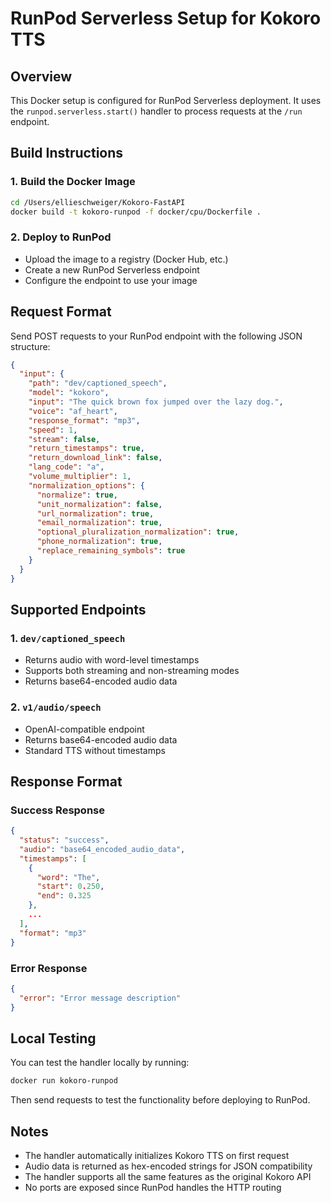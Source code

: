 # RunPod Serverless Setup for Kokoro TTS

## Overview
This Docker setup is configured for RunPod Serverless deployment. It uses the `runpod.serverless.start()` handler to process requests at the `/run` endpoint.

## Build Instructions

### 1. Build the Docker Image
```bash
cd /Users/ellieschweiger/Kokoro-FastAPI
docker build -t kokoro-runpod -f docker/cpu/Dockerfile .
```

### 2. Deploy to RunPod
- Upload the image to a registry (Docker Hub, etc.)
- Create a new RunPod Serverless endpoint
- Configure the endpoint to use your image

## Request Format

Send POST requests to your RunPod endpoint with the following JSON structure:

```json
{
  "input": {
    "path": "dev/captioned_speech",
    "model": "kokoro",
    "input": "The quick brown fox jumped over the lazy dog.",
    "voice": "af_heart",
    "response_format": "mp3",
    "speed": 1,
    "stream": false,
    "return_timestamps": true,
    "return_download_link": false,
    "lang_code": "a",
    "volume_multiplier": 1,
    "normalization_options": {
      "normalize": true,
      "unit_normalization": false,
      "url_normalization": true,
      "email_normalization": true,
      "optional_pluralization_normalization": true,
      "phone_normalization": true,
      "replace_remaining_symbols": true
    }
  }
}
```

## Supported Endpoints

### 1. `dev/captioned_speech`
- Returns audio with word-level timestamps
- Supports both streaming and non-streaming modes
- Returns base64-encoded audio data

### 2. `v1/audio/speech`
- OpenAI-compatible endpoint
- Returns base64-encoded audio data
- Standard TTS without timestamps

## Response Format

### Success Response
```json
{
  "status": "success",
  "audio": "base64_encoded_audio_data",
  "timestamps": [
    {
      "word": "The",
      "start": 0.250,
      "end": 0.325
    },
    ...
  ],
  "format": "mp3"
}
```

### Error Response
```json
{
  "error": "Error message description"
}
```

## Local Testing

You can test the handler locally by running:

```bash
docker run kokoro-runpod
```

Then send requests to test the functionality before deploying to RunPod.

## Notes

- The handler automatically initializes Kokoro TTS on first request
- Audio data is returned as hex-encoded strings for JSON compatibility
- The handler supports all the same features as the original Kokoro API
- No ports are exposed since RunPod handles the HTTP routing